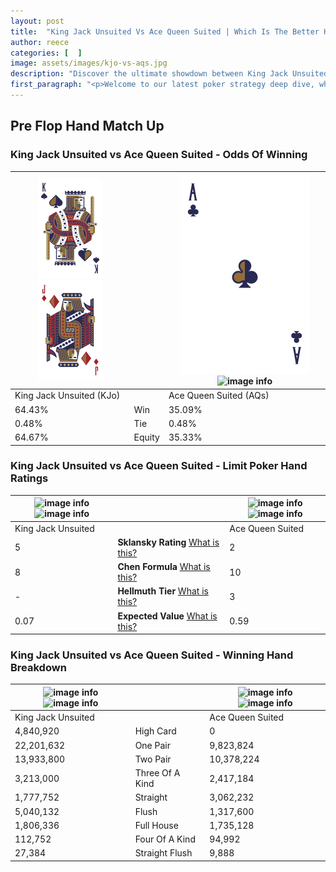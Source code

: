 ```yaml
---
layout: post
title:  "King Jack Unsuited Vs Ace Queen Suited | Which Is The Better Hand In Poker? A Complete Guide"
author: reece
categories: [  ]
image: assets/images/kjo-vs-aqs.jpg
description: "Discover the ultimate showdown between King Jack Unsuited and Ace Queen Suited in poker! Uncover the odds, strategies, and scenarios where one hand triumphs over the other. Get ready to up your poker game with this thrilling analysis."
first_paragraph: "<p>Welcome to our latest poker strategy deep dive, where we're pitting two distinct hands against each other in a high-stakes showdown: King Jack Unsuited vs Ace Queen Suited.</p><p>In the dynamic world of poker, every decision counts, and knowing which hand holds the upper hand is key to your success at the table.</p><p>In this article, we'll dissect these two hands, explore the scenarios where one dominates the other, and equip you with the knowledge to make strategic choices that can tip the odds in your favor.</p><p>Get ready to unravel the intriguing dynamics of these poker hands and elevate your game to new heights.</p>"
---
```




[comment]: # (sp0)

## Pre Flop Hand Match Up

<div class="table hand-ratings" markdown="1"> 



### King Jack Unsuited vs Ace Queen Suited - Odds Of Winning


    
| ![image info](assets/images/hand1/K.png) ![image info](assets/images/hand1/Jo.png) |  | ![image info](assets/images/hand2/A.png) ![image info](assets/images/hand2/Qs.png) |
| -------- | -------- | -------- |
| King Jack Unsuited (KJo) |  | Ace Queen Suited (AQs) |
| 64.43% | Win | 35.09% |
| 0.48% | Tie | 0.48% |
| 64.67% | Equity | 35.33% |




[comment]: # (sp1)



### King Jack Unsuited vs Ace Queen Suited - Limit Poker Hand Ratings


    
| ![image info](https://www.riverpairs.com/assets/images/hand1/K.png) ![image info](https://www.riverpairs.com/assets/images/hand1/Jo.png) |  | ![image info](https://www.riverpairs.com/assets/images/hand2/A.png) ![image info](https://www.riverpairs.com/assets/images/hand2/Qs.png) |
| -------- | -------- | -------- |
| King Jack Unsuited |  | Ace Queen Suited |
| 5 | **Sklansky Rating** [What is this?](/sklansky-rating-explained) | 2 |
| 8 | **Chen Formula** [What is this?](/chen-formula-explained) | 10 |
| - | **Hellmuth Tier** [What is this?](/Hellmuth-tier-explained) | 3 |
| 0.07 | **Expected Value** [What is this?](/expected-value-explained) | 0.59 |




[comment]: # (sp2)



### King Jack Unsuited vs Ace Queen Suited - Winning Hand Breakdown


    
| ![image info](https://www.riverpairs.com/assets/images/hand1/K.png) ![image info](https://www.riverpairs.com/assets/images/hand1/Jo.png) |  | ![image info](https://www.riverpairs.com/assets/images/hand2/A.png) ![image info](https://www.riverpairs.com/assets/images/hand2/Qs.png) |
| -------- | -------- | -------- |
| King Jack Unsuited |  | Ace Queen Suited |
| 4,840,920 | High Card | 0 |
| 22,201,632 | One Pair | 9,823,824 |
| 13,933,800 | Two Pair | 10,378,224 |
| 3,213,000 | Three Of A Kind | 2,417,184 |
| 1,777,752 | Straight | 3,062,232 |
| 5,040,132 | Flush | 1,317,600 |
| 1,806,336 | Full House | 1,735,128 |
| 112,752 | Four Of A Kind | 94,992 |
| 27,384 | Straight Flush | 9,888 |




[comment]: # (sp3)



</div>

[comment]: # (sp4)



[comment]: # (sp5)

